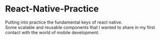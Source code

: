 # React-Native-Practice
Putting into practice the fundamental keys of react native. <br>
Some scalable and reusable components that I wanted to share in my first contact with the world of mobile development.
